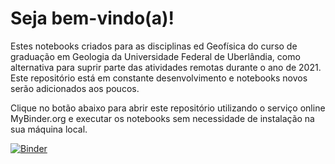 # Seja bem-vindo(a)!

Estes notebooks criados para as disciplinas ed Geofísica do curso de graduação em Geologia da Universidade Federal de Uberlândia, como alternativa para suprir parte das atividades remotas durante o ano de 2021. Este repositório está em constante desenvolvimento e notebooks novos serão adicionados aos poucos.

Clique no botão abaixo para abrir este repositório utilizando o serviço online MyBinder.org e executar os notebooks sem necessidade de instalação na sua máquina local.

[![Binder](https://mybinder.org/badge_logo.svg)](https://mybinder.org/v2/gh/emrodalmeida/teste/HEAD)

